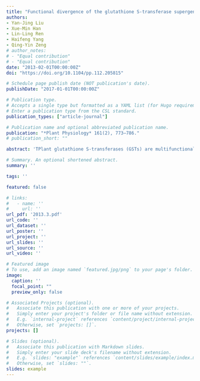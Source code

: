 ```yaml
---
title: "Functional divergence of the glutathione S-transferase supergene family in Physcomitrella patens reveals complex patterns of large gene family evolution in land plants"
authors:
- Yan‐Jing Liu
- Xue‐Min Han
- Lin-Ling Ren
- Haifeng Yang
- Qing‐Yin Zeng
# author_notes:
# - "Equal contribution"
# - "Equal contribution"
date: "2013-02-01T00:00:00Z"
doi: "https://doi.org/10.1104/pp.112.205815" 

# Schedule page publish date (NOT publication's date).
publishDate: "2017-01-01T00:00:00Z"

# Publication type.
# Accepts a single type but formatted as a YAML list (for Hugo requirements).
# Enter a publication type from the CSL standard.
publication_types: ["article-journal"]

# Publication name and optional abbreviated publication name.
publication: "*Plant Physiology* 161(2), 773–786."
# publication_short: ""

abstract: 'TPlant glutathione S-transferases (GSTs) are multifunctional proteins encoded by a large gene family that play major roles in the detoxification of xenobiotics and oxidative stress metabolism. To date, studies on the GST gene family have focused mainly on vascular plants (particularly agricultural plants). In contrast, little information is available on the molecular characteristics of this large gene family in nonvascular plants. In addition, the evolutionary patterns of this family in land plants remain unclear. In this study, we identified 37 GST genes from the whole genome of the moss Physcomitrella patens, a nonvascular representative of early land plants. The 37 P. patens  GSTs were divided into 10 classes, including two new classes (hemerythrin and iota). However, no tau GSTs were identified, which represent the largest class among vascular plants. P. patens  GST gene family members showed extensive functional divergence in their gene structures, gene expression responses to abiotic stressors, enzymatic characteristics, and the subcellular locations of the encoded proteins. A joint phylogenetic analysis of GSTs from P. patens and other higher vascular plants showed that different class GSTs had distinct duplication patterns during the evolution of land plants. By examining multiple characteristics, this study revealed complex patterns of evolutionary divergence among the GST gene family in land plants.'

# Summary. An optional shortened abstract.
summary: ''

tags: ''

featured: false

# links:
#   - name: ''
#     url: ''
url_pdf: '2013.3.pdf'
url_code: ''
url_dataset: ''
url_poster: ''
url_project: ''
url_slides: ''
url_source: ''
url_video: ''

# Featured image
# To use, add an image named `featured.jpg/png` to your page's folder. 
image:
  caption: ''
  focal_point: ""
  preview_only: false

# Associated Projects (optional).
#   Associate this publication with one or more of your projects.
#   Simply enter your project's folder or file name without extension.
#   E.g. `internal-project` references `content/project/internal-project/index.md`.
#   Otherwise, set `projects: []`.
projects: []

# Slides (optional).
#   Associate this publication with Markdown slides.
#   Simply enter your slide deck's filename without extension.
#   E.g. `slides: "example"` references `content/slides/example/index.md`.
#   Otherwise, set `slides: ""`.
slides: example
---
```



